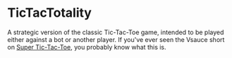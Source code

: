 # TicTacTotality

A strategic version of the classic Tic-Tac-Toe game, intended to be played either against a bot or another player.
If you've ever seen the Vsauce short on [Super Tic-Tac-Toe](https://www.youtube.com/watch?v=_Na3a1ZrX7c), you probably know what this is.
